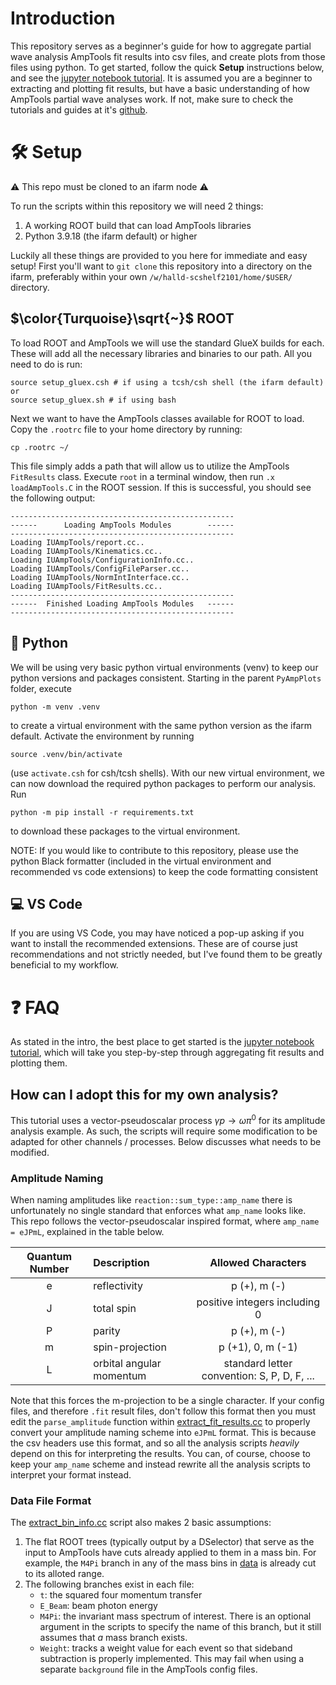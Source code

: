 # Introduction
This repository serves as a beginner's guide for how to aggregate partial wave analysis AmpTools fit results into csv files, and create plots from those files using python. To get started, follow the quick **Setup** instructions below, and see the [jupyter notebook tutorial](./analysis/tutorial.ipynb). It is assumed you are a beginner to extracting and plotting fit results, but have a basic understanding of how AmpTools partial wave analyses work. If not, make sure to check the tutorials and guides at it's [github](https://github.com/mashephe/AmpTools).

# :hammer_and_wrench: Setup
:warning: This repo must be cloned to an ifarm node :warning:

To run the scripts within this repository we will need 2 things:
1. A working ROOT build that can load AmpTools libraries
2. Python 3.9.18 (the ifarm default) or higher

Luckily all these things are provided to you here for immediate and easy setup! First you'll want to `git clone` this repository into a directory on the ifarm, preferably within your own `/w/halld-scshelf2101/home/$USER/` directory.

## $\color{Turquoise}\sqrt{~}$ ROOT  
To load ROOT and AmpTools we will use the standard GlueX builds for each. These will add all the necessary libraries and binaries to our path. All you need to do is run:
```
source setup_gluex.csh # if using a tcsh/csh shell (the ifarm default) or
source setup_gluex.sh # if using bash 
```
Next we want to have the AmpTools classes available for ROOT to load. Copy the `.rootrc` file to your home directory  by running: 
```
cp .rootrc ~/
``` 
This file simply adds a path that will allow us to utilize the AmpTools `FitResults` class. Execute `root` in a terminal window, then run `.x loadAmpTools.C` in the ROOT session. If this is successful, you should see the following output:
```
--------------------------------------------------
------      Loading AmpTools Modules        ------
--------------------------------------------------
Loading IUAmpTools/report.cc..
Loading IUAmpTools/Kinematics.cc..
Loading IUAmpTools/ConfigurationInfo.cc..
Loading IUAmpTools/ConfigFileParser.cc..
Loading IUAmpTools/NormIntInterface.cc..
Loading IUAmpTools/FitResults.cc..
--------------------------------------------------
------  Finished Loading AmpTools Modules   ------
--------------------------------------------------
```

## :snake: Python
We will be using very basic python virtual environments (venv) to keep our python versions and packages consistent. Starting in the parent `PyAmpPlots` folder, execute
```
python -m venv .venv
``` 
to create a virtual environment with the same python version as the ifarm default. Activate the environment by running 
```
source .venv/bin/activate
``` 
(use `activate.csh` for csh/tcsh shells). With our new virtual environment, we can now download the required python packages to perform our analysis. Run
```
python -m pip install -r requirements.txt
```
to download these packages to the virtual environment.

NOTE: If you would like to contribute to this repository, please use the python Black formatter (included in the virtual environment and recommended vs code extensions) to keep the code formatting consistent

## :computer: VS Code
If you are using VS Code, you may have noticed a pop-up asking if you want to install the recommended extensions. These are of course just recommendations and not strictly needed, but I've found them to be greatly beneficial to my workflow.

# :question: FAQ
As stated in the intro, the best place to get started is the [jupyter notebook tutorial](./analysis/tutorial.ipynb), which will take you step-by-step through aggregating fit results and plotting them.

## How can I adopt this for my own analysis?
This tutorial uses a vector-pseudoscalar process $\gamma p \rightarrow \omega\pi^0$ for its amplitude analysis example. As such, the scripts will require some modification to be adapted for other channels / processes. Below discusses what needs to be modified.

### Amplitude Naming
When naming amplitudes like `reaction::sum_type::amp_name` there is unfortunately no single standard that enforces what `amp_name` looks like. This repo follows the vector-pseudoscalar inspired format, where `amp_name = eJPmL`, explained in the table below.

| Quantum Number | Description | Allowed Characters |
| :------------: | :---------- | :----------------: | 
| e              | reflectivity | p (+), m (-) |
| J              | total spin   | positive integers including 0 |
| P              | parity       | p (+), m (-) |
| m              | spin-projection | p (+1), 0, m (-1) |
| L              | orbital angular momentum | standard letter convention: S, P, D, F, ... |

Note that this forces the m-projection to be a single character. If your config files, and therefore `.fit` result files, don't follow this format then you must edit the `parse_amplitude` function within [extract_fit_results.cc](./scripts/extract_fit_results.cc) to properly convert your amplitude naming scheme into `eJPmL` format. This is because the csv headers use this format, and so all the analysis scripts *heavily* depend on this for interpreting the results. You can, of course, choose to keep your `amp_name` scheme and instead rewrite all the analysis scripts to interpret your format instead.

### Data File Format
The [extract_bin_info.cc](./scripts/extract_bin_info.cc) script also makes 2 basic assumptions:
1. The flat ROOT trees (typically output by a DSelector) that serve as the input to AmpTools have cuts already applied to them in a mass bin. For example, the `M4Pi` branch in any of the mass bins in [data](./data/) is already cut to its alloted range. 
2. The following branches exist in each file:
    * `t`: the squared four momentum transfer
    * `E_Beam`: beam photon energy
    * `M4Pi`: the invariant mass spectrum of interest. There is an optional argument in the scripts to specify the name of this branch, but it still assumes that *a* mass branch exists.
    * `Weight`: tracks a weight value for each event so that sideband subtraction is properly implemented. This may fail when using a separate `background` file in the AmpTools config files.